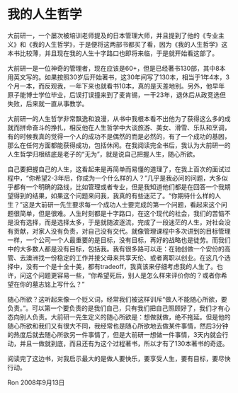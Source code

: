# 我的人生哲学

大前研一，一个屡次被培训老师提及的日本管理大师，并且提到了他的《专业主义》和《我的人生哲学》，于是便将这两部书都买了看，因为《我的人生哲学》这本书比较薄，并且现在我的人生十字路口也即将来临，于是就开始看这部了。

大前研一是一位神奇的管理者，现在应该是60+，但是已经著书130部，其中8本用英文写的。如果按照30岁后开始著书，这30年间写了130本，相当于1年4本，3个月一本，而反观我，一年下来也就看书10本，真的是天差地别。另外，他早年原子能博士学位毕业，后误打误撞来到了麦肯锡，一干23年，退休后从政竞选但失败，后来就一直从事教学。

大前研一的人生哲学非常飘逸和浪漫，从书中我根本看不出他为了获得这么多的成就而拼命奋斗的挣扎，相反他在人生哲学中大谈旅游、美女、滑雪、乐队和烹调，有的时候我真的觉得一个人的成功不是偶然的而是必然的，有了一个成功的基因，那么在任何方面都能获得成功，包括休闲。在我阅读完全书后，我认为大前研一的人生哲学归根结底是老子的“无为”，就是说自己把握人生，随心所欲。

自己要把握自己的人生，这看起来是再简单而易懂的道理了，在我上百次的面试过程中，“你希望2-3年后，你成为一个什么样的人？”几乎是我必问的问题，大多似乎都有一个明确的路线，比如管理或者专业，但是我知道他们都是在回答一个我期望得到的结果，如果这个问题来问我，我真的有些迷茫了。“你期待什么样的人生？”这是大前研一先生要求每一个成功人士要完成的第一个问题，看起来这个问题很简单，但是很难。人生时刻都是十字路口，在这个现代的社会，我们的苦恼不是没有选择，而是选择太多，于是就随波逐流，完成了一段迷茫的人生，对社会没有贡献，对家人没有负责，对自己没有交代。就像管理课程中多次讲到的目标管理一样，一个公司一个人最重要的是目标，没有目标，再好的战略也是徒劳。而我们中的大多数人都是没有目标，包括我。我有很多路可以走：在驰创做一个安份的高管、去澳洲找一份稳定的工作并接父母来共享天伦、或者离职以创业。在这几个选择中，没有一个是十全十美，都有tradeoff，我真该来仔细考虑我的人生了。也许，问这个问题更容易一些，“你希望死后，别人是怎么样来评价你的？或者你希望在你的墓志铭上写什么？”

随心所欲？这听起来像一个贬义词，经常我们被这样训斥“做人不能随心所欲，要负责。”。可以第一个要负责的是我们自己，只有我们把自己照顾好了，我们才有心态向别人负责。大前研一先生定义的随心所欲是：想做就做，绝不拖延。但是他的随心所欲和我们又有很大不同，我经常也是随心所欲地去做某件事情，然后3分钟的热度后就去随心所欲另一件事情了，但是大前研一想做一件事情，3天内就会行动，并且一做就到底，而且还有为这个过程著书，所以才有了130本著书的奇迹。

阅读完了这边书，对我启示最大的是做人要快乐，要享受人生，要有目标，要尽快行动。

Ron
2008年9月13日
